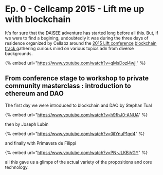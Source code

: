 # Ep. 0 - Cellcamp 2015 - Lift me up with blockchain

It's for sure that the DAISEE adventure has started long before all this. But, if we were to find a begining, undoubtedly it was during the three days of residence organized by Cellabz around the [2015 Lift conference](http://liftconference.com/) [blockchain track ](https://www.youtube.com/watch?v=qMsDozl4wjI)gathering curious mind on various topics adn from diverse backgrounds.

{% embed url="https://www.youtube.com/watch?v=qMsDozl4wjI" %}

## From conference stage to workshop to private community masterclass : introduction to ethereum and DAO

The first day we were introduced to blockchain and DAO by Stephan Tual

{% embed url="https://www.youtube.com/watch?v=h9fhJ0-ANUA" %}

then by Joseph Lubin

{% embed url="https://www.youtube.com/watch?v=0ilYnuP1qd4" %}

and finally with Primavera de Filippi

{% embed url="https://www.youtube.com/watch?v=PN-JLKBiVGY" %}

all this gave us a glimps of the actual variety of the propositions and core technology.







